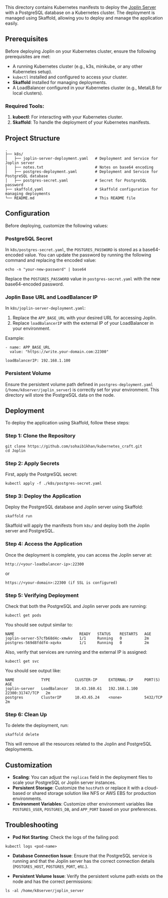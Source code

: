 This directory contains Kubernetes manifests to deploy the [Joplin Server](https://joplinapp.org/) with a PostgreSQL database on a Kubernetes cluster. The deployment is managed using Skaffold, allowing you to deploy and manage the application easily.

## Prerequisites

Before deploying Joplin on your Kubernetes cluster, ensure the following prerequisites are met:

- A running Kubernetes cluster (e.g., k3s, minikube, or any other Kubernetes setup).
- `kubectl` installed and configured to access your cluster.
- **Skaffold** installed for managing deployments.
- A LoadBalancer configured in your Kubernetes cluster (e.g., MetalLB for local clusters).

### Required Tools:

1.  **kubectl**: For interacting with your Kubernetes cluster.
2.  **Skaffold**: To handle the deployment of your Kubernetes manifests.

## Project Structure

```
.
├── k8s/
│   ├── joplin-server-deployment.yaml   # Deployment and Service for Joplin server
│   ├── notes.txt                       # Notes on base64 encoding
│   ├── postgres-deployment.yaml        # Deployment and Service for PostgreSQL database
│   ├── postgres-secret.yaml            # Secret for PostgreSQL password
├── skaffold.yaml                       # Skaffold configuration for managing deployments
└── README.md                           # This README file

```

## Configuration

Before deploying, customize the following values:

### PostgreSQL Secret

In `k8s/postgres-secret.yaml`, the `POSTGRES_PASSWORD` is stored as a base64-encoded value. You can update the password by running the following command and replacing the encoded value:

```
echo -n "your-new-password" | base64

```

Replace the `POSTGRES_PASSWORD` value in `postgres-secret.yaml` with the new base64-encoded password.

### Joplin Base URL and LoadBalancer IP

In `k8s/joplin-server-deployment.yaml`:

1.  Replace the `APP_BASE_URL` with your desired URL for accessing Joplin.
2.  Replace `loadBalancerIP` with the external IP of your LoadBalancer in your environment.

Example:

```
- name: APP_BASE_URL
  value: "https://write.your-domain.com:22300"

loadBalancerIP: 192.168.1.100

```

### Persistent Volume

Ensure the persistent volume path defined in `postgres-deployment.yaml` (`/home/k8server/joplin_server`) is correctly set for your environment. This directory will store the PostgreSQL data on the node.

## Deployment

To deploy the application using Skaffold, follow these steps:

### Step 1: Clone the Repository

```
git clone https://github.com/sohaib1khan/kubernetes_craft.git 
cd Joplin

```

### Step 2: Apply Secrets

First, apply the PostgreSQL secret:

```
kubectl apply -f ./k8s/postgres-secret.yaml

```

### Step 3: Deploy the Application

Deploy the PostgreSQL database and Joplin server using Skaffold:

```
skaffold run

```

Skaffold will apply the manifests from `k8s/` and deploy both the Joplin server and PostgreSQL.

### Step 4: Access the Application

Once the deployment is complete, you can access the Joplin server at:

```
http://<your-loadbalancer-ip>:22300
```

or

```
https://<your-domain>:22300 (if SSL is configured)

```

### Step 5: Verifying Deployment

Check that both the PostgreSQL and Joplin server pods are running:

```
kubectl get pods

```

You should see output similar to:

```
NAME                             READY   STATUS    RESTARTS   AGE
joplin-server-57cfb68d4c-xmwkv   1/1     Running   0          2m
postgres-569d8fddf4-xqvkx        1/1     Running   0          2m

```

Also, verify that services are running and the external IP is assigned:

```
kubectl get svc

```

You should see output like:

```
NAME            TYPE           CLUSTER-IP     EXTERNAL-IP     PORT(S)           AGE
joplin-server   LoadBalancer   10.43.160.61   192.168.1.100   22300:31747/TCP   2m
postgres        ClusterIP      10.43.65.24    <none>          5432/TCP          2m

```

### Step 6: Clean Up

To delete the deployment, run:

```
skaffold delete

```

This will remove all the resources related to the Joplin and PostgreSQL deployments.

## Customization

- **Scaling**: You can adjust the `replicas` field in the deployment files to scale your PostgreSQL or Joplin server instances.
- **Persistent Storage**: Customize the `hostPath` or replace it with a cloud-based or shared storage solution like NFS or AWS EBS for production environments.
- **Environment Variables**: Customize other environment variables like `POSTGRES_USER`, `POSTGRES_DB`, and `APP_PORT` based on your preferences.

## Troubleshooting

- **Pod Not Starting**: Check the logs of the failing pod:

```
kubectl logs <pod-name>

```

- **Database Connection Issue**: Ensure that the PostgreSQL service is running and that the Joplin server has the correct connection details (`POSTGRES_HOST`, `POSTGRES_PORT`, etc.).
    
- **Persistent Volume Issue**: Verify the persistent volume path exists on the node and has the correct permissions:
    

```
ls -al /home/k8server/joplin_server

```
